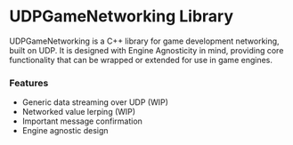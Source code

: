 # UDPGameNetworking Library
UDPGameNetworking is a C++ library for game development networking, built on UDP. It is designed with Engine Agnosticity in mind, providing core functionality
that can be wrapped or extended for use in game engines.

### Features
- Generic data streaming over UDP (WIP)
- Networked value lerping (WIP)
- Important message confirmation
- Engine agnostic design